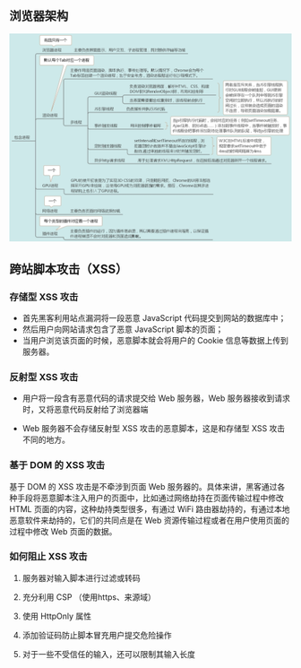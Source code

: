 ## 浏览器架构

![浏览器进程](../_media/chrome.jpeg)


## 跨站脚本攻击（XSS）

### 存储型 XSS 攻击

- 首先黑客利用站点漏洞将一段恶意 JavaScript 代码提交到网站的数据库中；
- 然后用户向网站请求包含了恶意 JavaScript 脚本的页面；
- 当用户浏览该页面的时候，恶意脚本就会将用户的 Cookie 信息等数据上传到服务器。

### 反射型 XSS 攻击

- 用户将一段含有恶意代码的请求提交给 Web 服务器，Web 服务器接收到请求时，又将恶意代码反射给了浏览器端

- Web 服务器不会存储反射型 XSS 攻击的恶意脚本，这是和存储型 XSS 攻击不同的地方。

### 基于 DOM 的 XSS 攻击

基于 DOM 的 XSS 攻击是不牵涉到页面 Web 服务器的。具体来讲，黑客通过各种手段将恶意脚本注入用户的页面中，比如通过网络劫持在页面传输过程中修改 HTML 页面的内容，这种劫持类型很多，有通过 WiFi 路由器劫持的，有通过本地恶意软件来劫持的，它们的共同点是在 Web 资源传输过程或者在用户使用页面的过程中修改 Web 页面的数据。


### 如何阻止 XSS 攻击

1. 服务器对输入脚本进行过滤或转码

2. 充分利用 CSP （使用https、来源域）

3. 使用 HttpOnly 属性

4. 添加验证码防止脚本冒充用户提交危险操作

5. 对于一些不受信任的输入，还可以限制其输入长度

